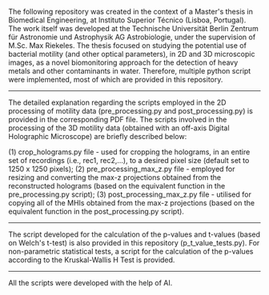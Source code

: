 The following repository was created in the context of a Master's thesis in Biomedical Engineering, at Instituto Superior Técnico (Lisboa, Portugal). The work itself was developed at the Technische Universität Berlin 
Zentrum für Astronomie und Astrophysik AG Astrobiologie, under the supervision of M.Sc. Max Riekeles. The thesis focused on studying the potential use of bacterial motility (and other optical parameters), in 2D and 3D 
microscopic images, as a novel biomonitoring approach for the detection of heavy metals and other contaminants in water. Therefore, multiple python script were implemented, most of which are provided in this repository. 

---

The detailed explanation regarding the scripts employed in the 2D processing of motility data (pre_processing.py and post_processing.py) is provided in the corresponding PDF file. 
The scripts involved in the processing of the 3D motility data (obtained with an off-axis Digital Holographic Microscope) are briefly described below: 

  (1) crop_holograms.py file - used for cropping the holograms, in an entire set of recordings (i.e., rec1, rec2,...), to a desired pixel size (default set to 1250 x 1250 pixels);
  (2) pre_processing_max_z.py file - employed for resizing and converting the max-z projections obtained from the reconstructed holograms (based on the equivalent function in the pre_processing.py script);
  (3) post_processing_max_z.py file - utilised for copying all of the MHIs obtained from the max-z projections (based on the equivalent function in the post_processing.py script).

---

The script developed for the calculation of the p-values and t-values (based on Welch's t-test) is also provided in this repository (p_t_value_tests.py). For non-parametric statistical tests, a script for the calculation 
of the p-values according to the Kruskal-Wallis H Test is provided.

---

All the scripts were developed with the help of AI.
